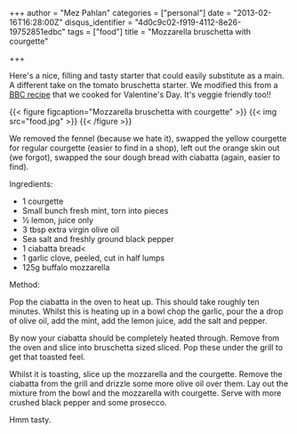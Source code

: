 +++
author = "Mez Pahlan"
categories = ["personal"]
date = "2013-02-16T16:28:00Z"
disqus_identifier = "4d0c9c02-f919-4112-8e26-19752851edbc"
tags = ["food"]
title = "Mozzarella bruschetta with courgette"

+++

Here's a nice, filling and tasty starter that could easily substitute as a main. A different take on the tomato
bruschetta starter. We modified this from a [BBC recipe](http://www.bbc.co.uk/food/recipes/buffalomozzarellabru_93627)
that we cooked for Valentine's Day. It's veggie friendly too!!

{{< figure figcaption="Mozzarella bruschetta with courgette" >}}
    {{< img src="food.jpg" >}}
{{< /figure >}}

<!--more-->

We removed the fennel (because we hate it), swapped the yellow courgette for regular courgette (easier to find in a
shop), left out the orange skin out (we forgot), swapped the sour dough bread with ciabatta (again, easier to find).

Ingredients:

* 1  courgette
* Small bunch fresh mint, torn into pieces
* ½ lemon, juice only
* 3 tbsp extra virgin olive oil
* Sea salt and freshly ground black pepper
* 1 ciabatta bread<
* 1 garlic clove, peeled, cut in half lumps
* 125g buffalo mozzarella

Method:

Pop the ciabatta in the oven to heat up. This should take roughly ten minutes. Whilst this is heating up  in a bowl chop
the garlic, pour the a drop of olive oil, add the mint, add the lemon juice, add the salt and pepper.

By now your ciabatta should be completely heated through. Remove from the oven and slice into bruschetta sized sliced.
Pop these under the grill to get that toasted feel.

Whilst it is toasting, slice up the mozzarella and the courgette. Remove the ciabatta from the grill and drizzle some
more olive oil over them. Lay out the mixture from the bowl and the mozzarella with courgette. Serve with more crushed
black pepper and some prosecco.

Hmm tasty.
